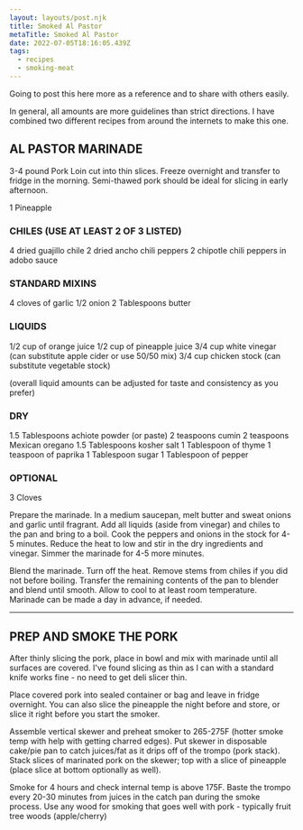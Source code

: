 ```yaml
---
layout: layouts/post.njk
title: Smoked Al Pastor
metaTitle: Smoked Al Pastor
date: 2022-07-05T18:16:05.439Z
tags:
  - recipes
  - smoking-meat
---
```

Going to post this here more as a reference and to share with others easily.

In general, all amounts are more guidelines than strict directions. I have combined two different recipes from around the internets to make this one.

## AL PASTOR MARINADE

3-4 pound Pork Loin cut into thin slices. Freeze overnight and transfer to fridge in the morning. Semi-thawed pork should be ideal for slicing in early afternoon.

1 Pineapple

### CHILES (USE AT LEAST 2 OF 3 LISTED)

4 dried guajillo chile 
2 dried ancho chili peppers
2 chipotle chili peppers in adobo sauce

### STANDARD MIXINS

4 cloves of garlic
1/2 onion
2 Tablespoons butter

### LIQUIDS

1/2 cup of orange juice
1/2 cup of pineapple juice
3/4 cup white vinegar (can substitute apple cider or use 50/50 mix)
3/4 cup chicken stock (can substitute vegetable stock)

(overall liquid amounts can be adjusted for taste and consistency as you prefer)

### DRY

1.5 Tablespoons achiote powder (or paste)
2 teaspoons cumin
2 teaspoons Mexican oregano
1.5 Tablespoons kosher salt
1 Tablespoon of thyme
1 teaspoon of paprika
1 Tablespoon sugar
1 Tablespoon of pepper

### OPTIONAL

3 Cloves

Prepare the marinade. In a medium saucepan, melt butter and sweat onions and garlic until fragrant. Add all liquids (aside from vinegar) and chiles to the pan and bring to a boil. Cook the peppers and onions in the stock for 4-5 minutes. Reduce the heat to low and stir in the dry ingredients and vinegar. Simmer the marinade for 4-5 more minutes.

Blend the marinade. Turn off the heat. Remove stems from chiles if you did not before boiling. Transfer the remaining contents of the pan to blender and blend until smooth. Allow to cool to at least room temperature. Marinade can be made a day in advance, if needed.

- - -

## PREP AND SMOKE THE PORK

After thinly slicing the pork, place in bowl and mix with marinade until all surfaces are covered. I've found slicing as thin as I can with a standard knife works fine - no need to get deli slicer thin. 

Place covered pork into sealed container or bag and leave in fridge overnight. You can also slice the pineapple the night before and store, or slice it right before you start the smoker.

Assemble vertical skewer and preheat smoker to 265-275F (hotter smoke temp with help with getting charred edges). Put skewer in disposable cake/pie pan to catch juices/fat as it drips off of the trompo (pork stack).  Stack slices of marinated pork on the skewer; top with a slice of pineapple (place slice at bottom optionally as well). 

Smoke for 4 hours and check internal temp is above 175F. Baste the trompo every 20-30 minutes from juices in the catch pan during the smoke process. Use any wood for smoking that goes well with pork - typically fruit tree woods (apple/cherry)